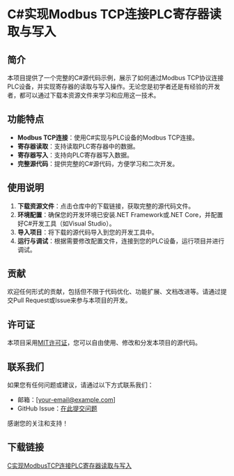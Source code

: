 # C#实现Modbus TCP连接PLC寄存器读取与写入

## 简介
本项目提供了一个完整的C#源代码示例，展示了如何通过Modbus TCP协议连接PLC设备，并实现寄存器的读取与写入操作。无论您是初学者还是有经验的开发者，都可以通过下载本资源文件来学习和应用这一技术。

## 功能特点
- **Modbus TCP连接**：使用C#实现与PLC设备的Modbus TCP连接。
- **寄存器读取**：支持读取PLC寄存器中的数据。
- **寄存器写入**：支持向PLC寄存器写入数据。
- **完整源代码**：提供完整的C#源代码，方便学习和二次开发。

## 使用说明
1. **下载资源文件**：点击仓库中的下载链接，获取完整的源代码文件。
2. **环境配置**：确保您的开发环境已安装.NET Framework或.NET Core，并配置好C#开发工具（如Visual Studio）。
3. **导入项目**：将下载的源代码导入到您的开发工具中。
4. **运行与调试**：根据需要修改配置文件，连接到您的PLC设备，运行项目并进行调试。

## 贡献
欢迎任何形式的贡献，包括但不限于代码优化、功能扩展、文档改进等。请通过提交Pull Request或Issue来参与本项目的开发。

## 许可证
本项目采用[MIT许可证](LICENSE)，您可以自由使用、修改和分发本项目的源代码。

## 联系我们
如果您有任何问题或建议，请通过以下方式联系我们：
- 邮箱：[your-email@example.com]
- GitHub Issue：[在此提交问题](https://github.com/your-repo/issues)

感谢您的关注和支持！

## 下载链接

[C实现ModbusTCP连接PLC寄存器读取与写入](https://pan.quark.cn/s/44088a49d197)